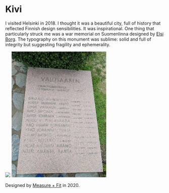 # Kivi

I visited Helsinki in 2018. I thought it was a beautiful city, full of history that reflected Finnish design sensibilities. It was inspirational. One thing that particularly struck me was a war memorial on Suomenlinna designed by [Elsi Borg](https://en.wikipedia.org/wiki/Elsi_Borg). The typography on this monument was sublime: solid and full of integrity but suggesting fragility and ephemerality. 

<img src="./documentation/resources/IMG_20180820_132248.jpg" width="300">  
<img src="./documentation/resources/IMG_20180820_132138.jpg" width="300">  

Designed by [Measure + Fit](http://measureandfit.co) in 2020.
